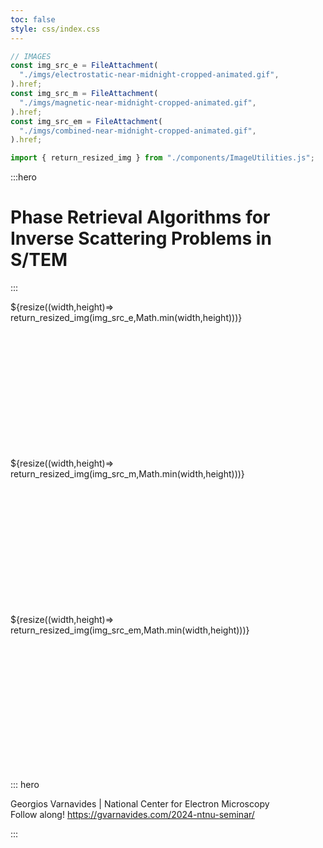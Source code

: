 ```yaml
---
toc: false
style: css/index.css
---
```


```js
// IMAGES
const img_src_e = FileAttachment(
  "./imgs/electrostatic-near-midnight-cropped-animated.gif",
).href;
const img_src_m = FileAttachment(
  "./imgs/magnetic-near-midnight-cropped-animated.gif",
).href;
const img_src_em = FileAttachment(
  "./imgs/combined-near-midnight-cropped-animated.gif",
).href;

import { return_resized_img } from "./components/ImageUtilities.js";
```

:::hero

# Phase Retrieval Algorithms for Inverse Scattering Problems in S/TEM

:::

<div class="grid grid-cols-3" style="grid-auto-rows: auto;">
  <div class="img-container" style="min-height:250px;">
    ${resize((width,height)=> return_resized_img(img_src_e,Math.min(width,height)))}
  </div>
  <div class="img-container" style="min-height:250px;">
    ${resize((width,height)=> return_resized_img(img_src_m,Math.min(width,height)))}
  </div>
  <div class="img-container" style="min-height:250px;">
    ${resize((width,height)=> return_resized_img(img_src_em,Math.min(width,height)))}
  </div>
</div>

::: hero

Georgios Varnavides | National Center for Electron Microscopy  
Follow along! https://gvarnavides.com/2024-ntnu-seminar/

:::
